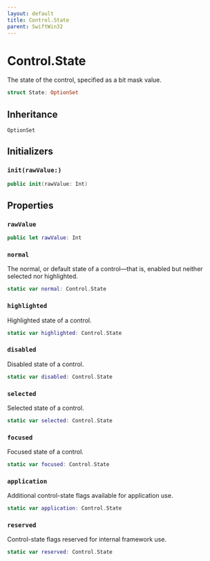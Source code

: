 ```yaml
---
layout: default
title: Control.State
parent: SwiftWin32
---
```

# Control.State

The state of the control, specified as a bit mask value.

``` swift
struct State: OptionSet 
```

## Inheritance

`OptionSet`

## Initializers

### `init(rawValue:)`

``` swift
public init(rawValue: Int) 
```

## Properties

### `rawValue`

``` swift
public let rawValue: Int
```

### `normal`

The normal, or default state of a control—that is, enabled but neither
selected nor highlighted.

``` swift
static var normal: Control.State 
```

### `highlighted`

Highlighted state of a control.

``` swift
static var highlighted: Control.State 
```

### `disabled`

Disabled state of a control.

``` swift
static var disabled: Control.State 
```

### `selected`

Selected state of a control.

``` swift
static var selected: Control.State 
```

### `focused`

Focused state of a control.

``` swift
static var focused: Control.State 
```

### `application`

Additional control-state flags available for application use.

``` swift
static var application: Control.State 
```

### `reserved`

Control-state flags reserved for internal framework use.

``` swift
static var reserved: Control.State 
```
